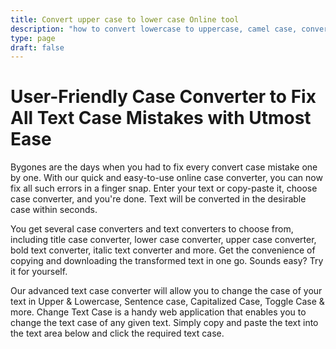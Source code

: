 ```yaml
---
title: Convert upper case to lower case Online tool
description: "how to convert lowercase to uppercase, camel case, convert to small case, how to convert lower case to upper case in excel, sentence case, convert camel case to snake case. converter case"
type: page
draft: false
---
```


# User-Friendly Case Converter to Fix All Text Case Mistakes with Utmost Ease

Bygones are the days when you had to fix every convert case mistake one by one. With our quick and easy-to-use online case converter, you can now fix all such errors in a finger snap. Enter your text or copy-paste it, choose case converter, and you're done. Text will be converted in the desirable case within seconds.

You get several case converters and text converters to choose from, including title case converter, lower case converter, upper case converter, bold text converter, italic text converter and more. Get the convenience of copying and downloading the transformed text in one go. Sounds easy? Try it for yourself. 

Our advanced text case converter will allow you to change the case of your text in Upper & Lowercase, Sentence case, Capitalized Case, Toggle Case & more. Change Text Case is a handy web application that enables you to change the text case of any given text. Simply copy and paste the text into the text area below and click the required text case.
